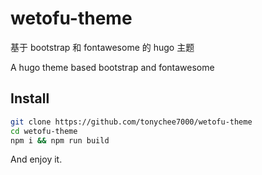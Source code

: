 wetofu-theme
=====

基于 bootstrap 和 fontawesome 的 hugo 主题

A hugo theme based bootstrap and fontawesome

Install
----

```sh
git clone https://github.com/tonychee7000/wetofu-theme
cd wetofu-theme
npm i && npm run build
```

And enjoy it.
